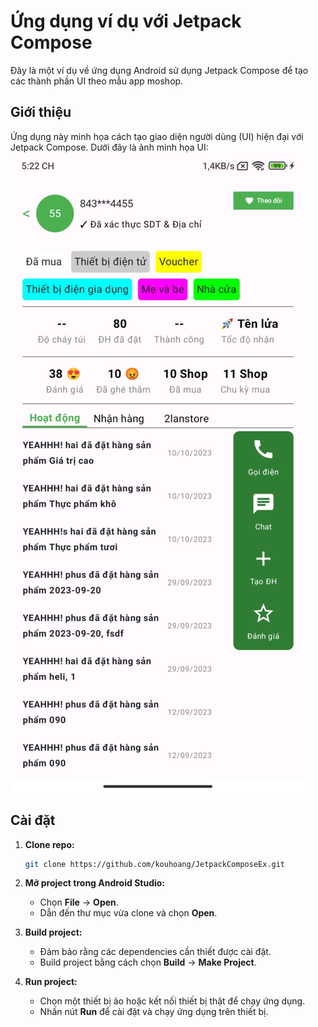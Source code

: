 # Ứng dụng ví dụ với Jetpack Compose

Đây là một ví dụ về ứng dụng Android sử dụng Jetpack Compose để tạo các thành phần UI theo mẫu app moshop.

## Giới thiệu

Ứng dụng này minh họa cách tạo giao diện người dùng (UI) hiện đại với Jetpack Compose. Dưới đây là ảnh minh họa UI:
![Ảnh chụp màn hình Demo](./demo.jpg)

## Cài đặt

1. **Clone repo:**

    ```sh
    git clone https://github.com/kouhoang/JetpackComposeEx.git
    ```

2. **Mở project trong Android Studio:**

    - Chọn **File** -> **Open**.
    - Dẫn đến thư mục vừa clone và chọn **Open**.

3. **Build project:**
    - Đảm bảo rằng các dependencies cần thiết được cài đặt.
    - Build project bằng cách chọn **Build** -> **Make Project**.

4. **Run project:**
    - Chọn một thiết bị ảo hoặc kết nối thiết bị thật để chạy ứng dụng.
    - Nhấn nút **Run** để cài đặt và chạy ứng dụng trên thiết bị.
